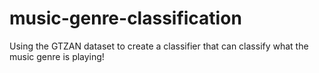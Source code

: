 # music-genre-classification
Using the GTZAN dataset to create a classifier that can classify what the music genre is playing!
